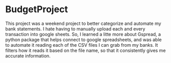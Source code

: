# BudgetProject

This project was a weekend project to better categorize and automate my bank statements. I hate having to manually upload each and every transaction into google sheets. So, I learned a litte more about Gspread, a python package that helps connect to google spreadsheets, and was able to automate it reading each of the CSV files I can grab from my banks. It filters how it reads it based on the file name, so that it consistently gives me accurate information.
